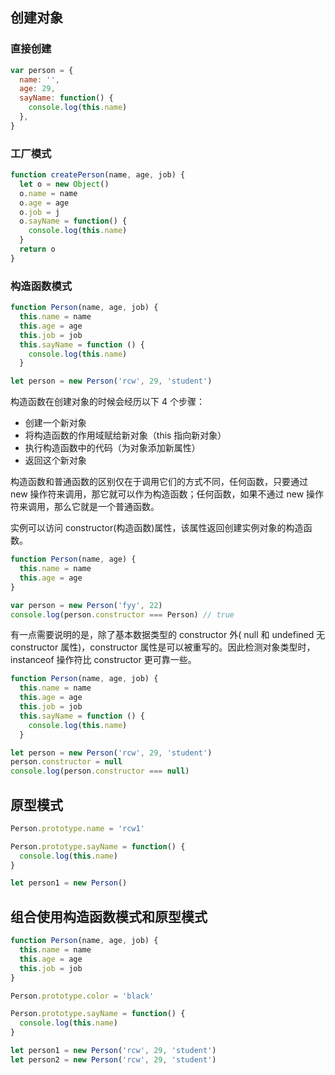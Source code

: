 ## 创建对象

### 直接创建

```js
var person = {
  name: '',
  age: 29,
  sayName: function() {
    console.log(this.name)
  },
}
```

### 工厂模式

```js
function createPerson(name, age, job) {
  let o = new Object()
  o.name = name
  o.age = age
  o.job = j
  o.sayName = function() {
    console.log(this.name)
  }
  return o
}
```

### 构造函数模式

```js
function Person(name, age, job) {
  this.name = name
  this.age = age
  this.job = job
  this.sayName = function () {
    console.log(this.name)
  }

let person = new Person('rcw', 29, 'student')
```

构造函数在创建对象的时候会经历以下 4 个步骤：

- 创建一个新对象
- 将构造函数的作用域赋给新对象（this 指向新对象）
- 执行构造函数中的代码（为对象添加新属性）
- 返回这个新对象

构造函数和普通函数的区别仅在于调用它们的方式不同，任何函数，只要通过 new 操作符来调用，那它就可以作为构造函数；任何函数，如果不通过 new 操作符来调用，那么它就是一个普通函数。

实例可以访问 constructor(构造函数)属性，该属性返回创建实例对象的构造函数。

```js
function Person(name, age) {
  this.name = name
  this.age = age
}

var person = new Person('fyy', 22)
console.log(person.constructor === Person) // true
```

有一点需要说明的是，除了基本数据类型的 constructor 外( null 和 undefined 无 constructor 属性)，constructor 属性是可以被重写的。因此检测对象类型时，instanceof 操作符比 constructor 更可靠一些。

```js
function Person(name, age, job) {
  this.name = name
  this.age = age
  this.job = job
  this.sayName = function () {
    console.log(this.name)
  }

let person = new Person('rcw', 29, 'student')
person.constructor = null
console.log(person.constructor === null)
```

## 原型模式

```js
Person.prototype.name = 'rcw1'

Person.prototype.sayName = function() {
  console.log(this.name)
}

let person1 = new Person()
```

## 组合使用构造函数模式和原型模式

```js
function Person(name, age, job) {
  this.name = name
  this.age = age
  this.job = job
}

Person.prototype.color = 'black'

Person.prototype.sayName = function() {
  console.log(this.name)
}

let person1 = new Person('rcw', 29, 'student')
let person2 = new Person('rcw', 29, 'student')
```
